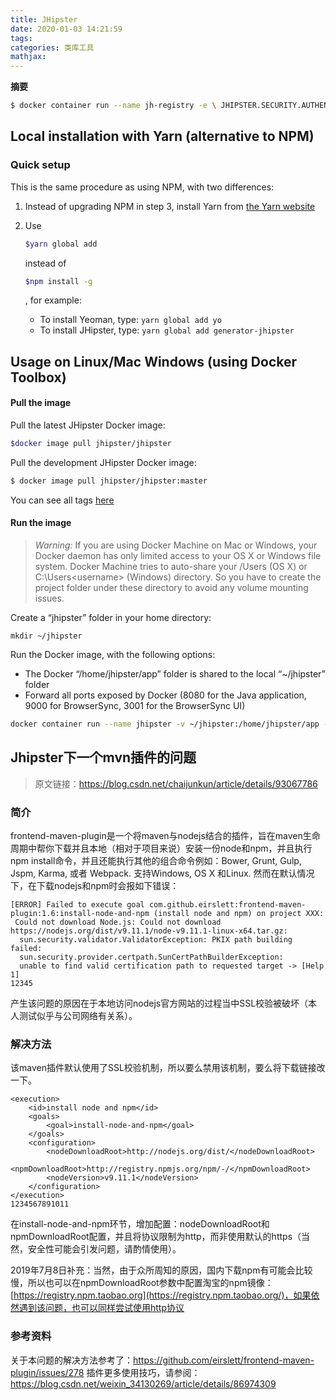 ```yaml
---
title: JHipster
date: 2020-01-03 14:21:59
tags:
categories: 类库工具
mathjax:
---
```

**摘要**
>

<!--more-->

```bash
$ docker container run --name jh-registry -e \ JHIPSTER.SECURITY.AUTHENTICATION.JWT.SECRET=dkk20dldkf0209342334 -d -p 8761:8761 jhipster/jhipster-registry
```



## Local installation with Yarn (alternative to NPM)

### Quick setup

This is the same procedure as using NPM, with two differences:

1. Instead of upgrading NPM in step 3, install Yarn from [the Yarn website](https://yarnpkg.com/en/docs/install)

2. Use

   ```bash
   $yarn global add
   ```

   instead of

    

   ```bash
   $npm install -g
   ```

   , for example:

   - To install Yeoman, type: `yarn global add yo`
   - To install JHipster, type: `yarn global add generator-jhipster`



## Usage on Linux/Mac Windows (using Docker Toolbox)

#### Pull the image

Pull the latest JHipster Docker image:

```bash
$docker image pull jhipster/jhipster
```

Pull the development JHipster Docker image:

```bash
$ docker image pull jhipster/jhipster:master
```

You can see all tags [here](https://hub.docker.com/r/jhipster/jhipster/tags/)

#### Run the image

> *Warning:* If you are using Docker Machine on Mac or Windows, your Docker daemon has only limited access to your OS X or Windows file system. Docker Machine tries to auto-share your /Users (OS X) or C:\Users\<username> (Windows) directory. So you have to create the project folder under these directory to avoid any volume mounting issues.

Create a “jhipster” folder in your home directory:

```
mkdir ~/jhipster
```

Run the Docker image, with the following options:

- The Docker “/home/jhipster/app” folder is shared to the local “~/jhipster” folder
- Forward all ports exposed by Docker (8080 for the Java application, 9000 for BrowserSync, 3001 for the BrowserSync UI)

```bash
docker container run --name jhipster -v ~/jhipster:/home/jhipster/app -v ~/.m2:/home/jhipster/.m2 -p 8080:8080 -p 9000:9000 -p 3001:3001 -d -t jhipster/jhipster
```



## Jhipster下一个mvn插件的问题

> 原文链接：https://blog.csdn.net/chaijunkun/article/details/93067786

### 简介

frontend-maven-plugin是一个将maven与nodejs结合的插件，旨在maven生命周期中帮你下载并且本地（相对于项目来说）安装一份node和npm，并且执行npm install命令，并且还能执行其他的组合命令例如：Bower, Grunt, Gulp, Jspm, Karma, 或者 Webpack. 支持Windows, OS X 和Linux. 然而在默认情况下，在下载nodejs和npm时会报如下错误：

```
[ERROR] Failed to execute goal com.github.eirslett:frontend-maven-plugin:1.6:install-node-and-npm (install node and npm) on project XXX:
 Could not download Node.js: Could not download https://nodejs.org/dist/v9.11.1/node-v9.11.1-linux-x64.tar.gz:
  sun.security.validator.ValidatorException: PKIX path building failed: 
  sun.security.provider.certpath.SunCertPathBuilderException:
  unable to find valid certification path to requested target -> [Help 1]
12345
```

产生该问题的原因在于本地访问nodejs官方网站的过程当中SSL校验被破坏（本人测试似乎与公司网络有关系）。

### 解决方法

该maven插件默认使用了SSL校验机制，所以要么禁用该机制，要么将下载链接改一下。

```
<execution>
	<id>install node and npm</id>
	<goals>
		<goal>install-node-and-npm</goal>
	</goals>
	<configuration>
		<nodeDownloadRoot>http://nodejs.org/dist/</nodeDownloadRoot>
		<npmDownloadRoot>http://registry.npmjs.org/npm/-/</npmDownloadRoot>
		<nodeVersion>v9.11.1</nodeVersion>
	</configuration>
</execution>
1234567891011
```

在install-node-and-npm环节，增加配置：nodeDownloadRoot和npmDownloadRoot配置，并且将协议限制为http，而非使用默认的https（当然，安全性可能会引发问题，请酌情使用）。

2019年7月8日补充：当然，由于众所周知的原因，国内下载npm有可能会比较慢，所以也可以在npmDownloadRoot参数中配置淘宝的npm镜像：[https://registry.npm.taobao.org](https://registry.npm.taobao.org/)，如果依然遇到该问题，也可以同样尝试使用http协议

### 参考资料

关于本问题的解决方法参考了：https://github.com/eirslett/frontend-maven-plugin/issues/278
插件更多使用技巧，请参阅：https://blog.csdn.net/weixin_34130269/article/details/86974309

 